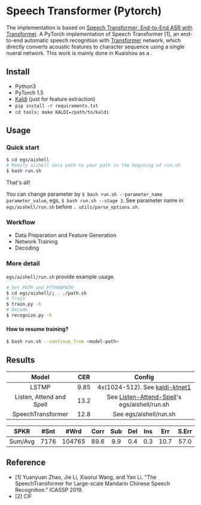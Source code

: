 # Speech Transformer (Pytorch)
The implementation is based on [Speech Transformer: End-to-End ASR with Transformer]().
A PyTorch implementation of Speech Transformer [1], an end-to-end automatic speech recognition with [Transformer](https://arxiv.org/abs/1706.03762) network, which directly converts acoustic features to character sequence using a single nueral network.
This work is mainly done in Kuaishou as a . 

## Install
- Python3
- PyTorch 1.5
- [Kaldi](https://github.com/kaldi-asr/kaldi) (just for feature extraction)
- `pip install -r requirements.txt`
- `cd tools; make KALDI=/path/to/kaldi`

## Usage
### Quick start
```bash
$ cd egs/aishell
# Modify aishell data path to your path in the begining of run.sh
$ bash run.sh
```
That's all!

You can change parameter by `$ bash run.sh --parameter_name parameter_value`, egs, `$ bash run.sh --stage 3`. See parameter name in `egs/aishell/run.sh` before `. utils/parse_options.sh`.
### Workflow
- Data Preparation and Feature Generation
- Network Training
- Decoding
### More detail
`egs/aishell/run.sh` provide example usage.
```bash
# Set PATH and PYTHONPATH
$ cd egs/aishell/; . ./path.sh
# Train
$ train.py -h
# Decode
$ recognize.py -h
```

#### How to resume training?
```bash
$ bash run.sh --continue_from <model-path>
```

## Results
| Model | CER | Config |
| :---: | :-: | :----: |
| LSTMP | 9.85| 4x(1024-512). See [kaldi-ktnet1](https://github.com/kaituoxu/kaldi-ktnet1/blob/ktnet1/egs/aishell/s5/local/nnet1/run_4lstm.sh)|
| Listen, Attend and Spell | 13.2 | See [Listen-Attend-Spell](https://github.com/kaituoxu/Listen-Attend-Spell)'s egs/aishell/run.sh |
| SpeechTransformer | 12.8 | See egs/aishell/run.sh |

| SPKR   | #Snt | #Wrd | Corr  |  Sub  |  Del  | Ins  |  Err | S.Err |
| :---: | :-: | :----: |:----: |:----: |:----: |:----: |:----: |:----: |
| Sum/Avg| 7176 | 104765 | 89.6  |  9.9  |  0.4  |  0.3  | 10.7 |  57.0 |
## Reference
- [1] Yuanyuan Zhao, Jie Li, Xiaorui Wang, and Yan Li. "The SpeechTransformer for Large-scale Mandarin Chinese Speech Recognition." ICASSP 2019.
- [2] CIF
